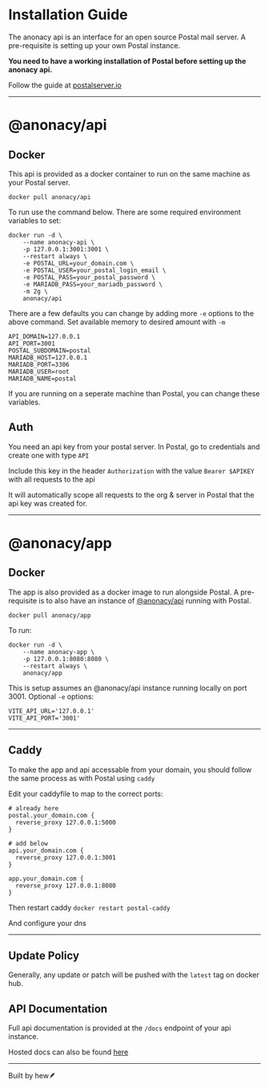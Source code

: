 # Installation Guide

The anonacy api is an interface for an open source Postal mail server. A pre-requisite is setting up your own Postal instance.

**You need to have a working installation of Postal before setting up the anonacy api.**

Follow the guide at [postalserver.io](https://docs.postalserver.io/getting-started)

***

# @anonacy/api

## Docker

This api is provided as a docker container to run on the same machine as your Postal server.

`docker pull anonacy/api`

To run use the command below. There are some required environment variables to set:

```
docker run -d \
    --name anonacy-api \
    -p 127.0.0.1:3001:3001 \
    --restart always \
    -e POSTAL_URL=your_domain.com \
    -e POSTAL_USER=your_postal_login_email \
    -e POSTAL_PASS=your_postal_password \
    -e MARIADB_PASS=your_mariadb_password \
    -m 2g \
    anonacy/api
```
There are a few defaults you can change by adding more `-e` options to the above command.
Set available memory to desired amount with `-m`

 ```
API_DOMAIN=127.0.0.1
API_PORT=3001
POSTAL_SUBDOMAIN=postal
MARIADB_HOST=127.0.0.1
MARIADB_PORT=3306
MARIADB_USER=root
MARIADB_NAME=postal
 ```

If you are running on a seperate machine than Postal, you can change these variables.

## Auth

You need an api key from your postal server. In Postal, go to credentials and create one with type `API`

Include this key in the header `Authorization` with the value `Bearer $APIKEY` with all requests to the api

It will automatically scope all requests to the org & server in Postal that the api key was created for.


***

# @anonacy/app
## Docker

The app is also provided as a docker image to run alongside Postal. A pre-requisite is to also have an instance of [@anonacy/api](https://github.com/anonacy/api) running with Postal.

`docker pull anonacy/app`

To run:

```
docker run -d \
    --name anonacy-app \
    -p 127.0.0.1:8080:8080 \
    --restart always \
    anonacy/app
```

This is setup assumes an @anonacy/api instance running locally on port 3001. Optional `-e` options:

 ```
VITE_API_URL='127.0.0.1'
VITE_API_PORT='3001'
 ```

***

## Caddy

To make the app and api accessable from your domain, you should follow the same process as with Postal using `caddy`

Edit your caddyfile to map to the correct ports:

```
# already here
postal.your_domain.com {
  reverse_proxy 127.0.0.1:5000
}

# add below
api.your_domain.com {
  reverse_proxy 127.0.0.1:3001
}

app.your_domain.com {
  reverse_proxy 127.0.0.1:8080
}
```

Then restart caddy
`docker restart postal-caddy`

And configure your dns

***

## Update Policy

Generally, any update or patch will be pushed with the `latest` tag on docker hub.

## API Documentation

Full api documentation is provided at the `/docs` endpoint of your api instance.

Hosted docs can also be found [here](https://api2.anonacy.com/docs/)

***

Built by hew🪶